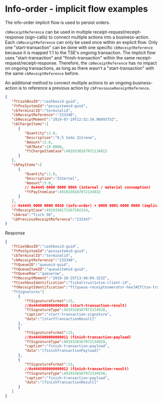 # Info-order - implicit flow examples

The info-order implicit flow is used to persist orders.

`cbReceiptReference` can be used in multiple receipt-request/receipt-response (sign-calls) to connect multiple actions into a business-action. Each `cbReceiptReference` can only be used once within an explicit flow. Only one "start-transaction" can be done with one specific `cbReceiptReference` because it is mapped 1:1 to the TSE's ongoing transaction.
The implicit flow uses "start-transaction" and "finish-transaction" within the same receipt-request/receipt-response. Therefore, the `cbReceiptReference` has no impact on ongoing transactions, as long as there wasn't a "start-transaction" with the same `cbReceiptReference` before.

An additional method to connect multiple actions to an ongoing business-action is to reference a previous action by `cbPreviouseReceiptReference`.

```json
{
   "ftCashBoxID":"cashboxid-guid",
   "ftPosSystemId":"possystemid-guid",
   "cbTerminalID":"terminalid",
   "cbReceiptReference":"233348",
   "cbReceiptMoment":"2019-07-19T12:52:34.9609375Z",
   "cbChargeItems":[
      {
         "Quantity":2.0,
         "Description":"0,5 Soda Zitrone",
         "Amount":5.6,
         "VATRate":19.0000,
         "ftChargeItemCase":4919338167972134913
      }
   ],
   "cbPayItems":[
      {
         "Quantity":1.0,
         "Description":"Internal",
         "Amount":5.6,
         // 0x4445 0000 0000 000A (internal / material consumption)         
         "ftPayItemCase":4919338167972134922
      }
   ],
   // 0x4445 0000 0000 0010 (info-order) + 0000 0001 0000 0000 (implicit flow)   
   "ftReceiptCase":4919338172267102224,
   "cbArea":"Tisch 56",
   "cbPreviousReceiptReference":"233347"
}
```

Response
```json
{
   "ftCashBoxID":"cashboxid-guid",
   "ftPosSystemId":"possystemid-guid",
   "cbTerminalID":"terminalid",
   "cbReceiptReference":"233348",
   "ftQueueID":"queueid-guid",
   "ftQueueItemID":"queueitemid-guid",
   "ftQueueRow":"queuerow",
   "ftReceiptMoment":"2019-10-25T13:48:04.323Z",
   "ftCashboxIdentification":"fiskaltrust1=tse-client-id",
   "ftReceiptIdentification":"ft[queue-receiptnumerator-hex]#IT[tse-transaction]"   
   "ftSignatures"[
      {
         "ftSignatureFormat":13,
         //0x4445000000000010 (start-transaction-result)         
         "ftSignatureType":4919338167972134928,
         "caption":"start-transaction-signature",
         "data":"[startTransactionResult]"
      },
      {
         "ftSignatureFormat":13,
         //0x4445000000000011 (finish-transaction-payload)         
         "ftSignatureType":4919338167972134929,
         "caption":"finish-transaction-payload",
         "data":"[finishTransactionPayload]"
      },
      {
         "ftSignatureFormat":13, 
         //0x4445000000000012 (finish-transaction-result)         
         "ftSignatureType":4919338167972134930,
         "caption":"finish-transaction-payload",
         "data":"[finishTransactionResult]"
      }
   ]
}
```
